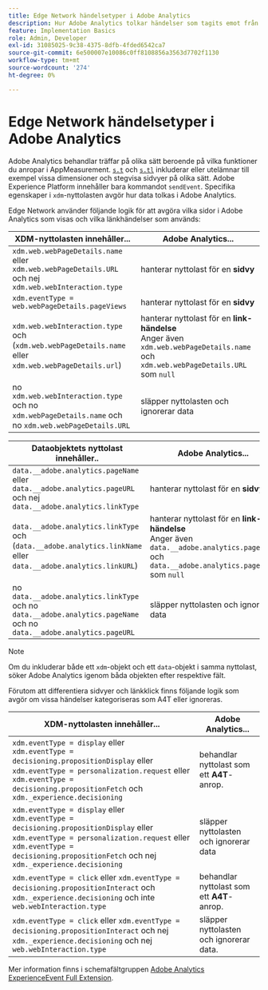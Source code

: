 ```yaml
---
title: Edge Network händelsetyper i Adobe Analytics
description: Hur Adobe Analytics tolkar händelser som tagits emot från Edge Network.
feature: Implementation Basics
role: Admin, Developer
exl-id: 31085025-9c38-4375-8dfb-4fded6542ca7
source-git-commit: 6e500007e10086c0ff8108856a3563d7702f1130
workflow-type: tm+mt
source-wordcount: '274'
ht-degree: 0%

---
```


# Edge Network händelsetyper i Adobe Analytics

Adobe Analytics behandlar träffar på olika sätt beroende på vilka funktioner du anropar i AppMeasurement. [`s.t`](/help/implement/vars/functions/t-method.md) och [`s.tl`](/help/implement/vars/functions/tl-method.md) inkluderar eller utelämnar till exempel vissa dimensioner och stegvisa sidvyer på olika sätt. Adobe Experience Platform innehåller bara kommandot `sendEvent`. Specifika egenskaper i `xdm`-nyttolasten avgör hur data tolkas i Adobe Analytics.

Edge Network använder följande logik för att avgöra vilka sidor i Adobe Analytics som visas och vilka länkhändelser som används:

| XDM-nyttolasten innehåller... | Adobe Analytics... |
|---|---|
| `xdm.web.webPageDetails.name` eller `xdm.web.webPageDetails.URL` och nej `xdm.web.webInteraction.type` | hanterar nyttolast för en **sidvy** |
| `xdm.eventType = web.webPageDetails.pageViews` | hanterar nyttolast för en **sidvy** |
| `xdm.web.webInteraction.type` och (`xdm.web.webPageDetails.name` eller `xdm.web.webPageDetails.url`) | hanterar nyttolast för en **link-händelse** <br/>Anger även `xdm.web.webPageDetails.name` och `xdm.web.webPageDetails.URL` som `null` |
| no `xdm.web.webInteraction.type` och no `xdm.webPageDetails.name` och no `xdm.web.webPageDetails.URL` | släpper nyttolasten och ignorerar data |

| Dataobjektets nyttolast innehåller.. | Adobe Analytics... |
|---|---|
| `data.__adobe.analytics.pageName` eller `data.__adobe.analytics.pageURL` och nej `data.__adobe.analytics.linkType` | hanterar nyttolast för en **sidvy** |
| `data.__adobe.analytics.linkType` och (`data.__adobe.analytics.linkName` eller `data.__adobe.analytics.linkURL`) | hanterar nyttolast för en **link-händelse** <br/>Anger även `data.__adobe.analytics.pageName` och `data.__adobe.analytics.pageURL` som `null` |
| no `data.__adobe.analytics.linkType` och no `data.__adobe.analytics.pageName` och no `data.__adobe.analytics.pageURL` | släpper nyttolasten och ignorerar data |

>[!NOTE]
>
>Om du inkluderar både ett `xdm`-objekt och ett `data`-objekt i samma nyttolast, söker Adobe Analytics igenom båda objekten efter respektive fält.

Förutom att differentiera sidvyer och länkklick finns följande logik som avgör om vissa händelser kategoriseras som A4T eller ignoreras.

| XDM-nyttolasten innehåller... | Adobe Analytics... |
|---|---|
| `xdm.eventType = display` eller <br/>`xdm.eventType = decisioning.propositionDisplay` eller <br/>`xdm.eventType = personalization.request` eller <br/>`xdm.eventType = decisioning.propositionFetch` och `xdm._experience.decisioning` | behandlar nyttolast som ett **A4T**-anrop. |
| `xdm.eventType = display` eller <br/>`xdm.eventType = decisioning.propositionDisplay` eller <br/>`xdm.eventType = personalization.request` eller <br/>`xdm.eventType = decisioning.propositionFetch` och nej `xdm._experience.decisioning` | släpper nyttolasten och ignorerar data |
| `xdm.eventType = click` eller `xdm.eventType = decisioning.propositionInteract` och `xdm._experience.decisioning` och inte `web.webInteraction.type` | behandlar nyttolast som ett **A4T**-anrop. |
| `xdm.eventType = click` eller `xdm.eventType = decisioning.propositionInteract` och nej `xdm._experience.decisioning` och nej `web.webInteraction.type` | släpper nyttolasten och ignorerar data. |

Mer information finns i schemafältgruppen [Adobe Analytics ExperienceEvent Full Extension](https://experienceleague.adobe.com/sv/docs/experience-platform/xdm/field-groups/event/analytics-full-extension).

